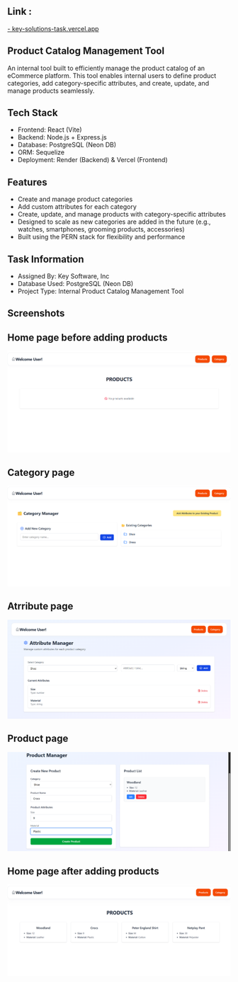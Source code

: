## Link :
[ - key-solutions-task.vercel.app](https://key-solutions-task.vercel.app/)

## Product Catalog Management Tool

An internal tool built to efficiently manage the product catalog of an eCommerce platform.
This tool enables internal users to define product categories, add category-specific attributes, and create, update, and manage products seamlessly.


## Tech Stack
- Frontend: React (Vite)
- Backend: Node.js + Express.js
- Database: PostgreSQL (Neon DB)
- ORM: Sequelize
- Deployment: Render (Backend) & Vercel (Frontend)

## Features
- Create and manage product categories
- Add custom attributes for each category
- Create, update, and manage products with category-specific attributes
- Designed to scale as new categories are added in the future (e.g., watches, smartphones, grooming products, accessories)
- Built using the PERN stack for flexibility and performance

## Task Information
- Assigned By: Key Software, Inc
- Database Used: PostgreSQL (Neon DB)
- Project Type: Internal Product Catalog Management Tool

## Screenshots

## Home page before adding products
![Image 1](client/Images/img1.png)
## Category page
![Image 2](client/Images/img2.png)
## Atrribute page
![Image 3](client/Images/img3.png)
## Product page
![Image 4](client/Images/img4.png)
## Home page after adding products
![Image 5](client/Images/img5.png)

